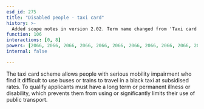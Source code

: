 ```yaml
---
esd_id: 275
title: "Disabled people - taxi card"
history: >-
  Added scope notes in version 2.02. Term name changed from 'Taxi card' to 'Disabled people - taxi card' in version 3.00.
function: 106
interactions: [0, 8]
powers: [2066, 2066, 2066, 2066, 2066, 2066, 2066, 2066, 2066, 2066, 2066, 2066, 2066, 2066, 2066, 2066, 2066, 2066, 2066, 2066]
internal: false

---
```


The taxi card scheme allows people with serious mobility impairment who find it difficult to use buses or trains to travel in a black taxi at subsidised rates.  To qualify applicants must have a long term or permanent illness or disability, which prevents them from using or significantly limits their use of public transport.

